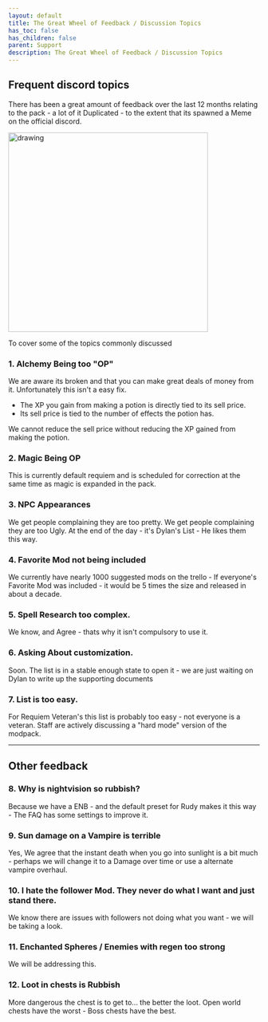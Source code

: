 ```yaml
---
layout: default
title: The Great Wheel of Feedback / Discussion Topics
has_toc: false
has_children: false
parent: Support
description: The Great Wheel of Feedback / Discussion Topics
---
```


## Frequent discord topics

There has been a great amount of feedback over the last 12 months relating to the pack - a lot of it Duplicated - to the extent that its spawned a Meme on the official discord.

<img src="https://cdn.discordapp.com/attachments/348579473727160321/1048646278558519506/wildlander_discord_wheel_of_topics.png" alt="drawing" width="400"/>

To cover some of the topics commonly discussed

### 1. Alchemy Being too "OP"

We are aware its broken and that you can make great deals of money from it. Unfortunately this isn't a easy fix. 

- The XP you gain from making a potion is directly tied to its sell price.
- Its sell price is tied to the number of effects the potion has.

We cannot reduce the sell price without reducing the XP gained from making the potion.  

### 2. Magic Being OP

This is currently default requiem and is scheduled for correction at the same time as magic is expanded in the pack.

### 3. NPC Appearances

We get people complaining they are too pretty. We get people complaining they are too Ugly. At the end of the day - it's Dylan's List - He likes them this way. 

### 4. Favorite Mod not being included

We currently have nearly 1000 suggested mods on the trello - If everyone's Favorite Mod was included - it would be 5 times the size and released in about a decade.

### 5. Spell Research too complex.

We know, and Agree - thats why it isn't compulsory to use it.

### 6. Asking About customization.

Soon. The list is in a stable enough state to open it - we are just waiting on Dylan to write up the supporting documents

### 7. List is too easy.

For Requiem Veteran's this list is probably too easy - not everyone is a veteran. Staff are actively discussing a "hard mode" version of the modpack.

---
## Other feedback

### 8. Why is nightvision so rubbish?

Because we have a ENB - and the default preset for Rudy makes it this way - The FAQ has some settings to improve it.

### 9. Sun damage on a Vampire is terrible

Yes, We agree that the instant death when you go into sunlight is a bit much - perhaps we will change it to a Damage over time or use a alternate vampire overhaul.

### 10. I hate the follower Mod. They never do what I want and just stand there.

We know there are issues with followers not doing what you want - we will be taking a look.

### 11. Enchanted Spheres / Enemies with regen too strong

We will be addressing this.

### 12. Loot in chests is Rubbish

More dangerous the chest is to get to... the better the loot. Open world chests have the worst - Boss chests have the best. 